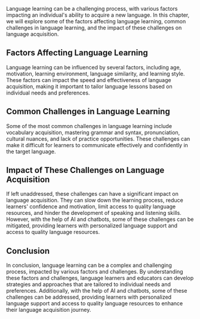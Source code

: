 
Language learning can be a challenging process, with various factors impacting an individual's ability to acquire a new language. In this chapter, we will explore some of the factors affecting language learning, common challenges in language learning, and the impact of these challenges on language acquisition.

Factors Affecting Language Learning
-----------------------------------

Language learning can be influenced by several factors, including age, motivation, learning environment, language similarity, and learning style. These factors can impact the speed and effectiveness of language acquisition, making it important to tailor language lessons based on individual needs and preferences.

Common Challenges in Language Learning
--------------------------------------

Some of the most common challenges in language learning include vocabulary acquisition, mastering grammar and syntax, pronunciation, cultural nuances, and lack of practice opportunities. These challenges can make it difficult for learners to communicate effectively and confidently in the target language.

Impact of These Challenges on Language Acquisition
--------------------------------------------------

If left unaddressed, these challenges can have a significant impact on language acquisition. They can slow down the learning process, reduce learners' confidence and motivation, limit access to quality language resources, and hinder the development of speaking and listening skills. However, with the help of AI and chatbots, some of these challenges can be mitigated, providing learners with personalized language support and access to quality language resources.

Conclusion
----------

In conclusion, language learning can be a complex and challenging process, impacted by various factors and challenges. By understanding these factors and challenges, language learners and educators can develop strategies and approaches that are tailored to individual needs and preferences. Additionally, with the help of AI and chatbots, some of these challenges can be addressed, providing learners with personalized language support and access to quality language resources to enhance their language acquisition journey.
